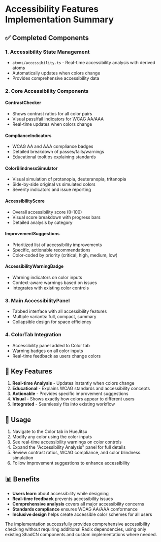 # Accessibility Features Implementation Summary

## ✅ Completed Components

### 1. **Accessibility State Management**

- `atoms/accessibility.ts` - Real-time accessibility analysis with derived atoms
- Automatically updates when colors change
- Provides comprehensive accessibility data

### 2. **Core Accessibility Components**

#### ContrastChecker

- Shows contrast ratios for all color pairs
- Visual pass/fail indicators for WCAG AA/AAA
- Real-time updates when colors change

#### ComplianceIndicators

- WCAG AA and AAA compliance badges
- Detailed breakdown of passes/fails/warnings
- Educational tooltips explaining standards

#### ColorBlindnessSimulator

- Visual simulation of protanopia, deuteranopia, tritanopia
- Side-by-side original vs simulated colors
- Severity indicators and issue reporting

#### AccessibilityScore

- Overall accessibility score (0-100)
- Visual score breakdown with progress bars
- Detailed analysis by category

#### ImprovementSuggestions

- Prioritized list of accessibility improvements
- Specific, actionable recommendations
- Color-coded by priority (critical, high, medium, low)

#### AccessibilityWarningBadge

- Warning indicators on color inputs
- Context-aware warnings based on issues
- Integrates with existing color controls

### 3. **Main AccessibilityPanel**

- Tabbed interface with all accessibility features
- Multiple variants: full, compact, summary
- Collapsible design for space efficiency

### 4. **ColorTab Integration**

- Accessibility panel added to Color tab
- Warning badges on all color inputs
- Real-time feedback as users change colors

## 🎯 Key Features

1. **Real-time Analysis** - Updates instantly when colors change
2. **Educational** - Explains WCAG standards and accessibility concepts
3. **Actionable** - Provides specific improvement suggestions
4. **Visual** - Shows exactly how colors appear to different users
5. **Integrated** - Seamlessly fits into existing workflow

## 🚀 Usage

1. Navigate to the Color tab in HueJitsu
2. Modify any color using the color inputs
3. See real-time accessibility warnings on color controls
4. Expand the "Accessibility Analysis" panel for full details
5. Review contrast ratios, WCAG compliance, and color blindness simulation
6. Follow improvement suggestions to enhance accessibility

## 📊 Benefits

- **Users learn** about accessibility while designing
- **Real-time feedback** prevents accessibility issues
- **Comprehensive analysis** covers all major accessibility concerns
- **Standards compliance** ensures WCAG AA/AAA conformance
- **Inclusive design** helps create accessible color schemes for all users

The implementation successfully provides comprehensive accessibility checking without requiring additional Radix dependencies, using only existing ShadCN components and custom implementations where needed.
